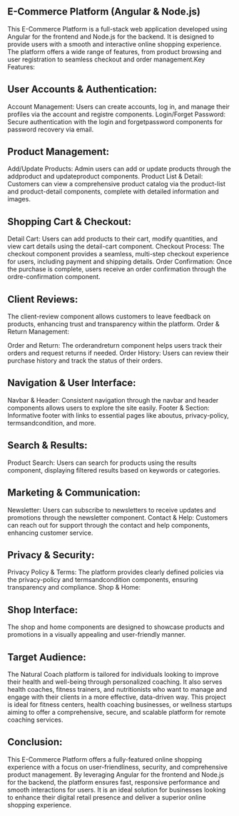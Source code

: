 ##  E-Commerce Platform (Angular & Node.js) 

This E-Commerce Platform is a full-stack web application developed using Angular for the frontend and Node.js for the backend. It is designed to provide users with a smooth and interactive online shopping experience. The platform offers a wide range of features, from product browsing and user registration to seamless checkout and order management.Key Features:

## User Accounts & Authentication:

Account Management: Users can create accounts, log in, and manage their profiles via the account and registre components.
Login/Forget Password: Secure authentication with the login and forgetpassword components for password recovery via email.

## Product Management:

Add/Update Products: Admin users can add or update products through the addproduct and updateproduct components.
Product List & Detail: Customers can view a comprehensive product catalog via the product-list and product-detail components, complete with detailed information and images.

## Shopping Cart & Checkout:

Detail Cart: Users can add products to their cart, modify quantities, and view cart details using the detail-cart component.
Checkout Process: The checkout component provides a seamless, multi-step checkout experience for users, including payment and shipping details.
Order Confirmation: Once the purchase is complete, users receive an order confirmation through the ordre-confirmation component.

## Client Reviews:

The client-review component allows customers to leave feedback on products, enhancing trust and transparency within the platform.
Order & Return Management:

Order and Return: The orderandreturn component helps users track their orders and request returns if needed.
Order History: Users can review their purchase history and track the status of their orders.

## Navigation & User Interface:

Navbar & Header: Consistent navigation through the navbar and header components allows users to explore the site easily.
Footer & Section: Informative footer with links to essential pages like aboutus, privacy-policy, termsandcondition, and more.

## Search & Results:

Product Search: Users can search for products using the results component, displaying filtered results based on keywords or categories.

## Marketing & Communication:

Newsletter: Users can subscribe to newsletters to receive updates and promotions through the newsletter component.
Contact & Help: Customers can reach out for support through the contact and help components, enhancing customer service.

## Privacy & Security:

Privacy Policy & Terms: The platform provides clearly defined policies via the privacy-policy and termsandcondition components, ensuring transparency and compliance.
Shop & Home:

## Shop Interface: 

The shop and home components are designed to showcase products and promotions in a visually appealing and user-friendly manner.
## Target Audience:

The Natural Coach platform is tailored for individuals looking to improve their health and well-being through personalized coaching. It also serves health coaches, fitness trainers, and nutritionists who want to manage and engage with their clients in a more effective, data-driven way. This project is ideal for fitness centers, health coaching businesses, or wellness startups aiming to offer a comprehensive, secure, and scalable platform for remote coaching services.


## Conclusion:

This E-Commerce Platform offers a fully-featured online shopping experience with a focus on user-friendliness, security, and comprehensive product management. By leveraging Angular for the frontend and Node.js for the backend, the platform ensures fast, responsive performance and smooth interactions for users. It is an ideal solution for businesses looking to enhance their digital retail presence and deliver a superior online shopping experience.
